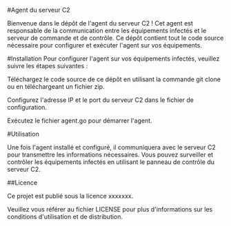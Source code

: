 #Agent du serveur C2

Bienvenue dans le dépôt de l'agent du serveur C2 ! Cet agent est responsable de la communication entre les équipements infectés et le serveur de commande et de contrôle. Ce dépôt contient tout le code source nécessaire pour configurer et exécuter l'agent sur vos équipements.

#Installation
Pour configurer l'agent sur vos équipements infectés, veuillez suivre les étapes suivantes :

Téléchargez le code source de ce dépôt en utilisant la commande git clone ou en téléchargeant un fichier zip.



Configurez l'adresse IP et le port du serveur C2 dans le fichier de configuration.

Exécutez le fichier agent.go pour démarrer l'agent.


#Utilisation

Une fois l'agent installé et configuré, il communiquera avec le serveur C2 pour transmettre les informations nécessaires. Vous pouvez surveiller et contrôler les équipements infectés en utilisant le panneau de contrôle du serveur C2.


##Licence

Ce projet est publié sous la licence xxxxxxx. 

Veuillez vous référer au fichier LICENSE pour plus d'informations sur les conditions d'utilisation et de distribution.
